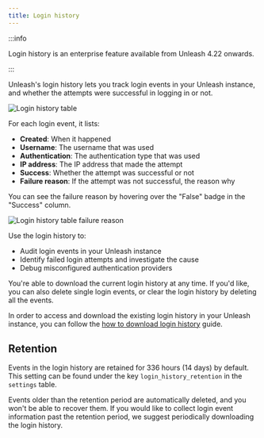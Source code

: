 ```yaml
---
title: Login history
---
```


:::info

Login history is an enterprise feature available from Unleash 4.22 onwards.

:::

Unleash's login history lets you track login events in your Unleash instance, and whether the attempts were successful in logging in or not. 

![Login history table](/img/login-history-table.png)

For each login event, it lists:

 - **Created**: When it happened
 - **Username**: The username that was used
 - **Authentication**: The authentication type that was used
 - **IP address**: The IP address that made the attempt
 - **Success**: Whether the attempt was successful or not
 - **Failure reason**: If the attempt was not successful, the reason why

You can see the failure reason by hovering over the "False" badge in the "Success" column.

![Login history table failure reason](/img/login-history-table-fail.png)

Use the login history to:

- Audit login events in your Unleash instance
- Identify failed login attempts and investigate the cause
- Debug misconfigured authentication providers

You're able to download the current login history at any time. If you'd like, you can also delete single login events, or clear the login history by deleting all the events.

In order to access and download the existing login history in your Unleash instance, you can follow the [how to download login history](../how-to/how-to-download-login-history.mdx) guide.

## Retention

Events in the login history are retained for 336 hours (14 days) by default. This setting can be found under the key `login_history_retention` in the `settings` table.

Events older than the retention period are automatically deleted, and you won't be able to recover them. If you would like to collect login event information past the retention period, we suggest periodically downloading the login history.
